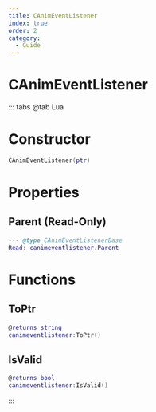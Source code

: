 ```yaml
---
title: CAnimEventListener
index: true
order: 2
category:
  - Guide
---
```


# CAnimEventListener

::: tabs
@tab Lua
# Constructor
```lua
CAnimEventListener(ptr)
```
# Properties
## Parent (Read-Only)
```lua
--- @type CAnimEventListenerBase
Read: canimeventlistener.Parent
```
# Functions
## ToPtr
```lua
@returns string
canimeventlistener:ToPtr()
```
## IsValid
```lua
@returns bool
canimeventlistener:IsValid()
```

:::